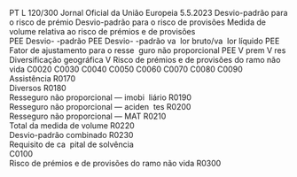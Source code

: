 PT  L 120/300 Jornal Oficial da União Europeia 5.5.2023
 Desvio-padrão para o risco de prémio  Desvio-padrão 
para o risco de 
provisões  Medida de volume relativa ao risco de prémios e de provisões  
PEE Desvio- 
-padrão  PEE Desvio- 
-padrão va ­
lor bruto/va ­
lor líquido  PEE Fator de 
ajustamento 
para o resse ­
guro não 
proporcional  PEE  V  prem  V  res  Diversificação 
geográfica  V 
Risco de prémios e de provisões do ramo 
não vida  C0020  C0030  C0040  C0050  C0060  C0070  C0080  C0090  
Assistência  R0170  
Diversos  R0180  
Resseguro não proporcional — imobi ­
liário  R0190  
Resseguro não proporcional — aciden ­
tes  R0200  
Resseguro não proporcional — MAT  R0210  
Total da medida de volume  R0220  
Desvio-padrão combinado  R0230  
Requisito de ca ­
pital de solvência  
C0100  
Risco de prémios e de provisões do ramo 
não vida  R0300